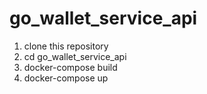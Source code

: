 # go_wallet_service_api

1. clone this repository
2. cd go_wallet_service_api
3. docker-compose build
4. docker-compose up
